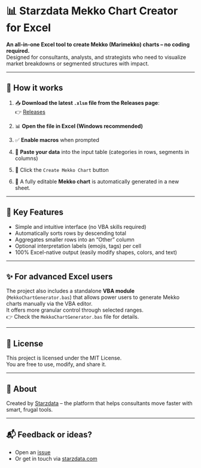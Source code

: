 # 📊 Starzdata Mekko Chart Creator for Excel

**An all-in-one Excel tool to create Mekko (Marimekko) charts – no coding required.**  
Designed for consultants, analysts, and strategists who need to visualize market breakdowns or segmented structures with impact.

---

## 🚀 How it works

1. 📥 **Download the latest `.xlsm` file from the Releases page**:  
👉 [Releases](https://github.com/starzdata/mekkochart-excel/releases)

2. 📊 **Open the file in Excel (Windows recommended)**  
3. ✅ **Enable macros** when prompted  
4. 🧮 **Paste your data** into the input table (categories in rows, segments in columns)  
5. 🔘 Click the `Create Mekko Chart` button  
6. 📄 A fully editable **Mekko chart** is automatically generated in a new sheet.

---

## 🧠 Key Features

- Simple and intuitive interface (no VBA skills required)
- Automatically sorts rows by descending total
- Aggregates smaller rows into an “Other” column
- Optional interpretation labels (emojis, tags) per cell
- 100% Excel-native output (easily modify shapes, colors, and text)

---

## ✨ For advanced Excel users

The project also includes a standalone **VBA module** (`MekkoChartGenerator.bas`) that allows power users to generate Mekko charts manually via the VBA editor.  
It offers more granular control through selected ranges.  
👉 Check the `MekkoChartGenerator.bas` file for details.

---

## 📄 License

This project is licensed under the MIT License.  
You are free to use, modify, and share it.

---

## 🙌 About

Created by [Starzdata](https://www.starzdata.com) – the platform that helps consultants move faster with smart, frugal tools.

---

## 📬 Feedback or ideas?

- Open an [issue](https://github.com/starzdata/mekkochart-excel/issues)
- Or get in touch via [starzdata.com](https://www.starzdata.com)

